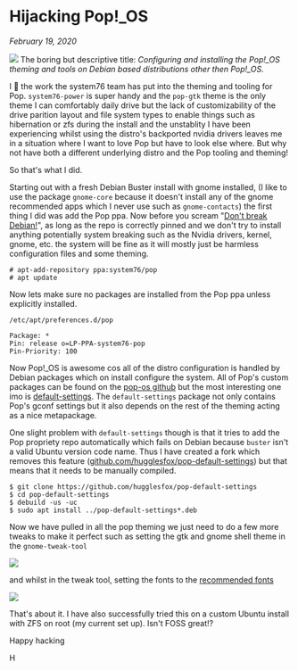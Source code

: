 # Hijacking Pop!\_OS
*February 19, 2020*

![](/static/images/pop-debian.png)
The boring but descriptive title: *Configuring and installing the Pop!\_OS
theming and tools on Debian based distributions other then Pop!\_OS.*

I 🖤 the work the system76 team has put into the theming and tooling for
Pop. `system76-power` is super handy and the `pop-gtk` theme is the only theme
I can comfortably daily drive but the lack of customizability of the drive
parition layout and file system types to enable things such as hibernation
or zfs during the install and the unstablity I have been experiencing
whilst using the distro's backported nvidia drivers leaves me in a situation
where I want to love Pop but have to look else where. But why not have both
a different underlying distro and the Pop tooling and theming!

So that's what I did.

Starting out with a fresh Debian Buster install with gnome installed, (I like to
use the package `gnome-core` because it doesn't install any of the gnome
recommended apps which I never use such as `gnome-contacts`)
the first thing I did was add the Pop ppa. Now before you scream
"[Don't break Debian!](https://wiki.debian.org/DontBreakDebian)", as long as
the repo is correctly pinned and we don't try to install anything potentially
system breaking such as the Nvidia drivers, kernel, gnome, etc.
the system will be fine as it will mostly just be harmless configuration files
and some theming.

```
# apt-add-repository ppa:system76/pop
# apt update
```

Now lets make sure no packages are installed from the Pop ppa unless
explicitly installed.

`/etc/apt/preferences.d/pop`

```
Package: *
Pin: release o=LP-PPA-system76-pop
Pin-Priority: 100
```

Now Pop!\_OS is awesome cos all of the distro configuration is handled by
Debian packages which on install configure the system. All of Pop's custom
packages can be found on the [pop-os github](https://github.com/pop-os) but
the most interesting one imo is
[default-settings](https://github.com/pop-os/default-settings). The
`default-settings` package not only contains Pop's gconf settings but it also
depends on the rest of the theming acting as a nice metapackage.

One slight problem with `default-settings` though is that it tries to add
the Pop propriety repo automatically which fails on Debian because `buster`
isn't a valid Ubuntu version code name. Thus I have created a fork which
removes this feature
([github.com/hugglesfox/pop-default-settings](https://github.com/hugglesfox/pop-default-settings))
but that means that it needs to be manually compiled.

```
$ git clone https://github.com/hugglesfox/pop-default-settings
$ cd pop-default-settings
$ debuild -us -uc
$ sudo apt install ../pop-default-settings*.deb
```

Now we have pulled in all the pop theming we just need to do a few more tweaks
to make it perfect such as setting the gtk and gnome shell theme in the
`gnome-tweak-tool`

![](/static/images/pop-debian-theme-tweaks.png)

and whilst in the tweak tool, setting the fonts to the
[recommended fonts](https://github.com/pop-os/fonts#recommendations)

![](/static/images/pop-debian-fonts.png)

That's about it. I have also successfully tried this on a custom Ubuntu install
with ZFS on root (my current set up). Isn't FOSS great!?

Happy hacking

H
